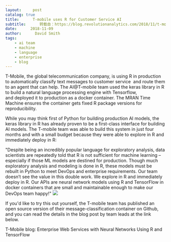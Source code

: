 ```yaml
---
layout:     post
catalog: true
title:      T-mobile uses R for Customer Service AI
subtitle:      转载自：https://blog.revolutionanalytics.com/2018/11/t-mobile-uses-r.html
date:      2018-11-09
author:      David Smith
tags:
    - ai team
    - machine
    - language
    - enterprise
    - blog
---
```


T-Mobile, the global telecommunication company, is using R in production to automatically classify text messages to customer service  and route them to an agent that can help. The AI@T-mobile team used the keras library in R to build a natural language processing engine with Tensorflow, and deployed it to production as a docker container. The MRAN Time Machine ensures the container gets fixed R package versions for reproducibility. 

While you may think first of Python for building production AI models, the keras library in R has already proven to be a first-class interface for building AI models. The T-mobile team was able to build this system in just four months and with a small budget because they were able to explore in R and immediately deploy in R:

> 
"Despite being an incredibly popular language for exploratory analysis, data scientists are repeatedly told that R is not sufficient for machine learning – especially if those ML models are destined for production. Though much exploratory analysis and modeling is done in R, these models must be rebuilt in Python to meet DevOps and enterprise requirements. Our team doesn’t see the value in this double work. We explore in R and immediately deploy in R. Our APIs are neural network models using R and TensorFlow in docker containers that are small and maintainable enough to make our DevOps team happy!"
![](https://a4.typepad.com/6a0105360ba1c6970c022ad3791224200c-200wi)



If you'd like to try this out yourself, the T-mobile team has published an open source version of their message-classification container on Github, and you can read the details in the blog post by team leads at the link below.

T-Mobile blog: Enterprise Web Services with Neural Networks Using R and TensorFlow
